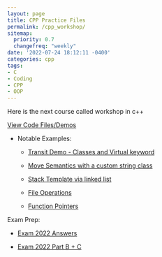 ```yaml
---
layout: page
title: CPP Practice Files
permalink: /cpp_workshop/
sitemap:
  priority: 0.7
  changefreq: "weekly"
date: '2022-07-24 18:12:11 -0400'
categories: cpp
tags:
- C
- Coding
- CPP
- OOP
---
```


Here is the next course called workshop in c++ 

[View Code Files/Demos](https://github.com/avipars/CS-Resources/tree/main/cpp_workshop/Samples)

* Notable Examples: 

    - [Transit Demo - Classes and Virtual keyword](https://github.com/avipars/CS-Resources/tree/main/cpp_workshop/Samples/transit/)


    - [Move Semantics with a custom string class](https://github.com/avipars/CS-Resources/tree/main/cpp_workshop/Samples/string/)


    - [Stack Template via linked list](https://github.com/avipars/CS-Resources/tree/main/cpp_workshop/Samples/Stack_Linked_list.h)


    - [File Operations](https://github.com/avipars/CS-Resources/tree/main/cpp_workshop/Samples/book.cpp)


    - [Function Pointers](https://github.dev/avipars/CS-Resources/blob/07664b6f00a60bf0a1078f60c744a5006e51326e/cpp_workshop/Samples/FunctPointers.cpp)


Exam Prep: 

- [Exam 2022 Answers](https://avipars.github.io/CS-Resources/cpp_workshop/Exam_2022/)


- [Exam 2022 Part B + C](https://github.com/avipars/CS-Resources/tree/main/cpp_workshop/Exam_2022/open)

<!-- ^\(\d+\) -->